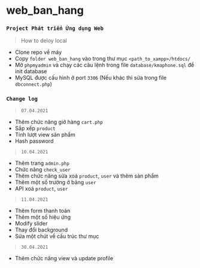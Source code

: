 # web_ban_hang
### `Project Phát triển Ứng dụng Web`
  
> How to deloy local  
- Clone repo về máy   
- Copy `folder web_ban_hang` vào trong thư mục `<path_to_xampp>/htdocs/`    
- Mở `phpmyadmin` và chạy các câu lệnh trong file `database/kmaphone.sql` để init database  
- MySQL được cấu hình ở port `3306` (Nếu khác thì sửa trong file `dbconnect.php`)

### `Change log`  
> `07.04.2021`  
- Thêm chức năng giở hàng `cart.php`  
- Sắp xếp `product`  
- Tính lượt view sản phẩm
- Hash password 

> `10.04.2021`  
- Thêm trang `admin.php`  
- Chức năng `check_user`  
- Thêm chức năng sửa xoá `product`, `user` và thêm sản phẩm  
- Thêm một số trường ở bảng `user`  
- API xoá `product`, `user`  
  
> `11.04.2021`  
- Thêm form thanh toán  
- Thêm một số hiệu ứng  
- Modify slider  
- Thay đổi background   
- Sửa một chút về cấu trúc thư mục  
  
> `30.04.2021`  
- Thêm chức năng view và update profile
